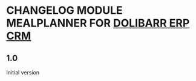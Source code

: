 # CHANGELOG MODULE MEALPLANNER FOR [DOLIBARR ERP CRM](https://www.dolibarr.org)

## 1.0

Initial version
